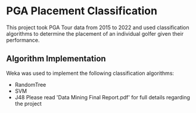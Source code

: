 # PGA Placement Classification
This project took PGA Tour data from 2015 to 2022 and used classification algorithms to determine the placement of an individual golfer given their performance.

## Algorithm Implementation
Weka was used to implement the following classification algorithms:
- RandomTree
- SVM
- J48
Please read 'Data Mining Final Report.pdf' for full details regarding the project
